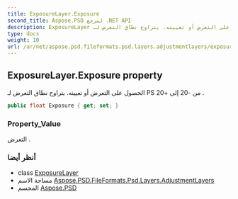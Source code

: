 ```yaml
---
title: ExposureLayer.Exposure
second_title: Aspose.PSD لمرجع .NET API
description: ExposureLayer ملكية. الحصول على التعرض أو تعيينه. يتراوح نطاق التعرض لـ PS من 20 إلى 20 .
type: docs
weight: 10
url: /ar/net/aspose.psd.fileformats.psd.layers.adjustmentlayers/exposurelayer/exposure/
---
```

## ExposureLayer.Exposure property

الحصول على التعرض أو تعيينه. يتراوح نطاق التعرض لـ PS من -20 إلى +20 .

```csharp
public float Exposure { get; set; }
```

### Property_Value

التعرض .

### أنظر أيضا

* class [ExposureLayer](../)
* مساحة الاسم [Aspose.PSD.FileFormats.Psd.Layers.AdjustmentLayers](../../exposurelayer/)
* المجسم [Aspose.PSD](../../../)


